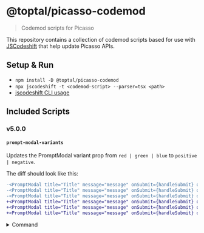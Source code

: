 # @toptal/picasso-codemod

> Codemod scripts for Picasso

This repository contains a collection of codemod scripts based for use with [JSCodeshift](https://github.com/facebook/jscodeshift) that help update Picasso APIs.

## Setup & Run

- `npm install -D @toptal/picasso-codemod`
- `npx jscodeshift -t <codemod-script> --parser=tsx <path>`
- [jscodeshift CLI usage](https://github.com/facebook/jscodeshift#usage-cli)

## Included Scripts

### v5.0.0

#### `prompt-modal-variants`

Updates the PromptModal variant prop from `red | green | blue` to `positive | negative`.

The diff should look like this:

```diff
-<PromptModal title="Title" message="message" onSubmit={handleSubmit} open={isOpen} variant='red' />
-<PromptModal title="Title" message="message" onSubmit={handleSubmit} open={isOpen} variant='blue' />
-<PromptModal title="Title" message="message" onSubmit={handleSubmit} open={isOpen} variant='green' />
+<PromptModal title="Title" message="message" onSubmit={handleSubmit} open={isOpen} variant='negative' />
+<PromptModal title="Title" message="message" onSubmit={handleSubmit} open={isOpen} variant='positive' />
+<PromptModal title="Title" message="message" onSubmit={handleSubmit} open={isOpen} variant='positive' />
```

<details>
<summary>Command</summary>

```sh
npx jscodeshift --parser=tsx -t node_modules/@toptal/picasso-codemod/v5.0.0/prompt-modal-variants src/**/*.tsx
```

</details>

